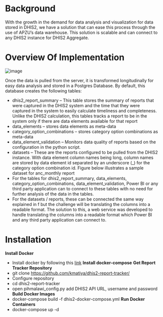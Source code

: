 # Background
With the growth in the demand for data analysis and visualization for data stored in DHIS2, we have a solution that can ease this process through the use of APZU’s data warehouse. This solution is scalable and can connect to any DHIS2 instance for DHIS2 Aggregate.  

# Overview Of Implementation
![image](https://github.com/kmatiya/dhis2-report-tracker/assets/37307114/55e20d94-81d3-42f5-b4a1-25b9d816e4eb)

Once the data is pulled from the server, it is transformed longitudinally for easy data analysis and stored in a Postgres Database. By default, this database creates the following tables:
-  dhis2_report_summary – This table stores the summary of reports that were captured in the DHIS2 system and the time that they were captured in the system to easily calculate timeliness and completeness. Unlike the DHIS2 calculation, this tables tracks a report to be in the system only if there are data elements available for that report
-  data_elements – stores data elements as meta-data
-  category_option_combinations – stores category option combinations as meta-data
-  data_element_validation – Monitors data quality of reports based on the configuration in the python script.
-  datasets – These are the reports configured to be pulled from the DHIS2 instance. With data element column names being long, column names are stored by data element id separated by an underscore (_) for the category option combination id. Figure below illustrates a sample dataset for anc_monthly report
-  For the tables for dhis2_report_summary, data_elements, category_option_combinations, data_element_validation, Power BI or any third party application can to connect to these tables with no need for further analysis of the data in the tables.
-  For the datasets / reports, these can be connected the same way explained in f but the challenge will be translating the columns into a readable format. The solution to this, a web service was developed to handle translating the columns into a readable format which Power BI and any third party application can connect to.

# Installation
**Install Docker**
-  Install docker by following this [link](https://docs.docker.com/engine/install/)
**Install docker-compose**
**Get Report Tracker Repository**
-  git clone https://github.com/kmatiya/dhis2-report-tracker/
-  Configure repository
-  cd dhis2-report-tracker
-  open pihmalawi_config.py add DHIS2 API URL, username and password
**Build Docker Images**
-  docker-compose build -f dhis2-docker-compose.yml
**Run Docker Containers**
-  docker-compose up -d
